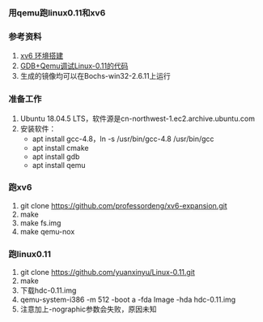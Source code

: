 ### 用qemu跑linux0.11和xv6

### 参考资料
1. [xv6 环境搭建](https://www.jianshu.com/p/03ab8791b363)
1. [GDB+Qemu调试Linux-0.11的代码](https://www.jianshu.com/p/ab4fa7f12f06)
1. 生成的镜像均可以在Bochs-win32-2.6.11上运行

### 准备工作
1. Ubuntu 18.04.5 LTS，软件源是cn-northwest-1.ec2.archive.ubuntu.com
1. 安装软件：
   * apt install gcc-4.8，ln -s /usr/bin/gcc-4.8 /usr/bin/gcc
   * apt install cmake
   * apt install gdb
   * apt install qemu

### 跑xv6
1. git clone https://github.com/professordeng/xv6-expansion.git
1. make
1. make fs.img
1. make qemu-nox

### 跑linux0.11
1. git clone https://github.com/yuanxinyu/Linux-0.11.git
1. make
1. 下载hdc-0.11.img
1. qemu-system-i386 -m 512 -boot a -fda Image -hda hdc-0.11.img
1. 注意加上-nographic参数会失败，原因未知

